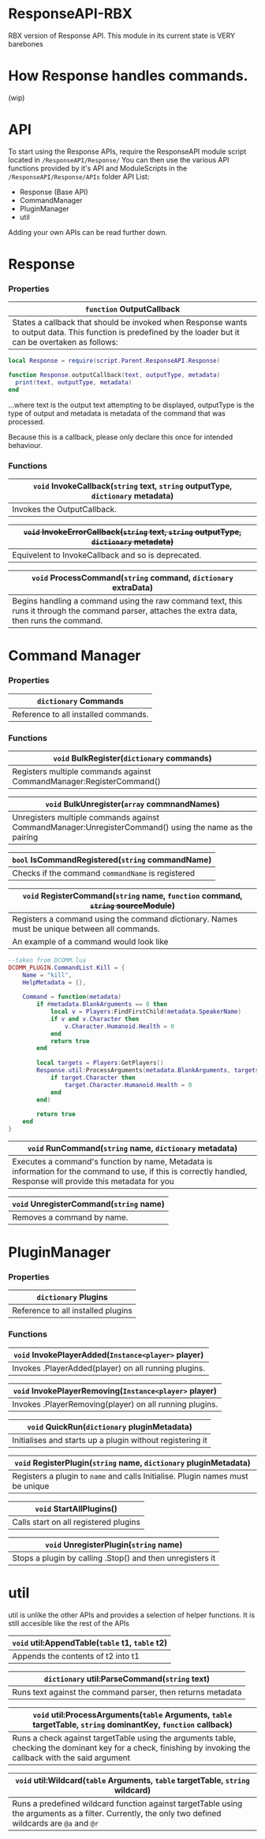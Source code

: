 # ResponseAPI-RBX
RBX version of Response API. This module in its current state is VERY barebones

# How Response handles commands.
(wip)

# API
To start using the Response APIs, require the ResponseAPI module script located in ``/ResponseAPI/Response/``
You can then use the various API functions provided by it's API and ModuleScripts in the ``/ResponseAPI/Response/APIs`` folder
API List:
* Response (Base API)
* CommandManager
* PluginManager
* util

Adding your own APIs can be read further down.

# Response

### Properties
|``function`` OutputCallback|
|---|
|States a callback that should be invoked when Response wants to output data. This function is predefined by the loader but it can be overtaken as follows:|
```lua
local Response = require(script.Parent.ResponseAPI.Response)

function Response.outputCallback(text, outputType, metadata)
  print(text, outputType, metadata)
end
```
...where text is the output text attempting to be displayed, outputType is the type of output and metadata is metadata of the command that was processed.

Because this is a callback, please only declare this once for intended behaviour.

### Functions

|``void`` InvokeCallback(``string`` text, ``string`` outputType, ``dictionary`` metadata)|
|---|
|Invokes the OutputCallback.|

|~~``void`` InvokeErrorCallback(``string`` text, ``string`` outputType, ``dictionary`` metadata)~~|
|---|
|Equivelent to InvokeCallback and so is deprecated.|

|``void`` ProcessCommand(``string`` command, ``dictionary`` extraData)|
|---|
|Begins handling a command using the raw command text, this runs it through the command parser, attaches the extra data, then runs the command.|

# Command Manager

### Properties
|``dictionary`` Commands|
|---|
|Reference to all installed commands.|

### Functions

|``void`` BulkRegister(``dictionary`` commands)|
|---|
|Registers multiple commands against CommandManager:RegisterCommand()|

|``void`` BulkUnregister(``array`` commnandNames)|
|---|
|Unregisters multiple commands against CommandManager:UnregisterCommand() using the name as the pairing|

|``bool`` IsCommandRegistered(``string`` commandName)|
|---|
|Checks if the command ``commandName`` is registered|

|``void`` RegisterCommand(``string`` name, ``function`` command, ~~``string`` sourceModule~~)|
|---|
|Registers a command using the command dictionary. Names must be unique between all commands.
An example of a command would look like|
```lua
--taken from DCOMM.lua
DCOMM_PLUGIN.CommandList.Kill = {
	Name = "kill",
	HelpMetadata = {},
	
	Command = function(metadata)
		if #metadata.BlankArguments == 0 then
			local v = Players:FindFirstChild(metadata.SpeakerName)
			if v and v.Character then
				v.Character.Humanoid.Health = 0
			end
			return true
		end
		
		local targets = Players:GetPlayers()
		Response.util:ProcessArguments(metadata.BlankArguments, targets, "Name", function(target)
			if target.Character then
				target.Character.Humanoid.Health = 0
			end
		end)
		
		return true
	end
}
```
|``void`` RunCommand(``string`` name, ``dictionary`` metadata)|
|---|
|Executes a command's function by name, Metadata is information for the command to use, if this is correctly handled, Response will provide this metadata for you|

|``void`` UnregisterCommand(``string`` name)|
|---|
|Removes a command by name.|

# PluginManager

### Properties

|``dictionary`` Plugins|
|---|
|Reference to all installed plugins|

### Functions
|``void`` InvokePlayerAdded(``Instance<player>`` player)|
|---|
|Invokes .PlayerAdded(player) on all running plugins.|

|``void`` InvokePlayerRemoving(``Instance<player>`` player)|
|---|
|Invokes .PlayerRemoving(player) on all running plugins.|

|``void`` QuickRun(``dictionary`` pluginMetadata)
|---|
|Initialises and starts up a plugin without registering it|

|``void`` RegisterPlugin(``string`` name, ``dictionary`` pluginMetadata)
|---|
|Registers a plugin to ``name`` and calls Initialise. Plugin names must be unique|

|``void`` StartAllPlugins()|
|---|
|Calls start on all registered plugins|

|``void`` UnregisterPlugin(``string`` name)|
|---|
|Stops a plugin by calling .Stop() and then unregisters it|

# util
util is unlike the other APIs and provides a selection of helper functions. It is still accesible like the rest of the APIs

|``void`` util:AppendTable(``table`` t1, ``table`` t2)|
|---|
|Appends the contents of t2 into t1|

|``dictionary`` util:ParseCommand(``string`` text)
|---|
|Runs text against the command parser, then returns metadata|

|``void`` util:ProcessArguments(``table`` Arguments, ``table`` targetTable, ``string`` dominantKey, ``function`` callback)
|---|
|Runs a check against targetTable using the arguments table, checking the dominant key for a check, finishing by invoking the callback with the said argument|

|``void`` util:Wildcard(``table`` Arguments, ``table`` targetTable, ``string`` wildcard)
|---|
|Runs a predefined wildcard function against targetTable using the arguments as a filter. Currently, the only two defined wildcards are ``@a`` and ``@r``|

